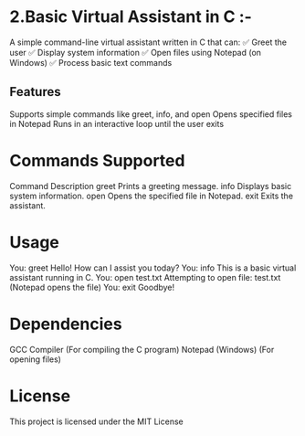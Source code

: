 # 2.Basic Virtual Assistant in C :-

A simple command-line virtual assistant written in C that can:
✅ Greet the user
✅ Display system information
✅ Open files using Notepad (on Windows)
✅ Process basic text commands

## Features
Supports simple commands like greet, info, and open <file>
Opens specified files in Notepad
Runs in an interactive loop until the user exits

# Commands Supported
Command 	           Description
 greet	            Prints a greeting message.
 info	            Displays basic system information.
 open <file>	    Opens the specified file in Notepad.
 exit        	    Exits the assistant.

# Usage
You: greet
Hello! How can I assist you today?
You: info
This is a basic virtual assistant running in C.
You: open test.txt
Attempting to open file: test.txt  (Notepad opens the file)
You: exit
Goodbye!

# Dependencies
GCC Compiler (For compiling the C program)
Notepad (Windows) (For opening files)

#  License
This project is licensed under the MIT License

